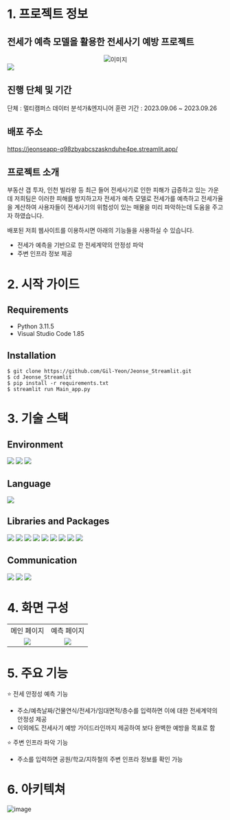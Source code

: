 

# 1. 프로젝트 정보
## 전세가 예측 모델을 활용한 전세사기 예방 프로젝트

<div style="display: flex; justify-content: center;"><img src="https://github.com/Gil-Yeon/TIL/assets/90386792/232e36f3-e019-42e1-99d3-8beb3059f1ba" style="max-width: 300px;" alt="이미지"></div>
<a href="https://hits.seeyoufarm.com", ><img src="https://hits.seeyoufarm.com/api/count/incr/badge.svg?url=https%3A%2F%2Fgithub.com%2FGil-Yeon%2FTIL%2Ftree%2Fmaster%2FProject%2FJeonse_Price&count_bg=%2379C83D&title_bg=%23555555&icon=&icon_color=%23E7E7E7&title=hits&edge_flat=false"/></a>

## 진행 단체 및 기간
단체 : 멀티캠퍼스 데이터 분석가&엔지니어 훈련
기간 : 2023.09.06 ~ 2023.09.26

## 배포 주소
https://jeonseapp-q98zbyabcszasknduhe4pe.streamlit.app/

## 프로젝트 소개
부동산 갭 투자, 인천 빌라왕 등 최근 들어 전세사기로 인한 피해가 급증하고 있는 가운데
저희팀은 이러한 피해를 방지하고자 전세가 예측 모델로 전세가를 예측하고 전세가율을 계산하여
사용자들이 전세사기의 위험성이 있는 매물을 미리 파악하는데 도움을 주고자 하였습니다.

배포된 저희 웹사이트를 이용하시면 아래의 기능들을 사용하실 수 있습니다.
  - 전세가 예측을 기반으로 한 전세계약의 안정성 파악
  - 주변 인프라 정보 제공

# 2. 시작 가이드

## Requirements
- Python 3.11.5
- Visual Studio Code 1.85

## Installation
```
$ git clone https://github.com/Gil-Yeon/Jeonse_Streamlit.git
$ cd Jeonse_Streamlit
$ pip install -r requirements.txt
$ streamlit run Main_app.py
```
# 3. 기술 스택
## Environment
 <img src="https://img.shields.io/badge/Jupyter Notebook-F37626?style=for-the-badge&logo=Jupyter&logoColor=white">
<img  src="https://img.shields.io/badge/VISUAL STUDIO CODE-007ACC?style=for-the-badge&logo=Visualstudiocode&logoColor=white"> <img src="https://img.shields.io/badge/git-F05032?style=for-the-badge&logo=git&logoColor=white">

## Language
 <img src="https://img.shields.io/badge/python-3776AB?style=for-the-badge&logo=python&logoColor=white">

## Libraries and Packages
<img src="https://img.shields.io/badge/pandas-150458?style=for-the-badge&logo=pandas&logoColor=white"> <img src="https://img.shields.io/badge/numpy-013243?style=for-the-badge&logo=numpy&logoColor=white"> <img src="https://img.shields.io/badge/sklearn-F7931E?style=for-the-badge&logo=scikit-learn&logoColor=white"> <img src="https://img.shields.io/badge/tensorflow-FF6F00?style=for-the-badge&logo=tensorflow&logoColor=white"> <img src="https://img.shields.io/badge/scipy-8CAAE6?style=for-the-badge&logo=scipy&logoColor=white"> <img src="https://img.shields.io/badge/plotly-3F4F75?style=for-the-badge&logo=plotly&logoColor=white"> <img src="https://img.shields.io/badge/streamlit-FF4B4B?style=for-the-badge&logo=Streamlit&logoColor=white"> <img src="https://img.shields.io/badge/folium-77B829?style=for-the-badge&logo=folium&logoColor=white"> <img src="https://img.shields.io/badge/selenium-43B02A?style=for-the-badge&logo=selenium&logoColor=white">

## Communication
<img src="https://img.shields.io/badge/slack-4A154B?style=for-the-badge&logo=slack&logoColor=white"> <img src="https://img.shields.io/badge/notion-000000?style=for-the-badge&logo=notion&logoColor=white"> <img src="https://img.shields.io/badge/github-181717?style=for-the-badge&logo=github&logoColor=white">

# 4. 화면 구성
<table>
  <tr>
    <td align="center">메인 페이지</td>
    <td align="center">예측 페이지</td>
  </tr>
  <tr>
    <td align="center"><img src="https://github.com/Gil-Yeon/TIL/assets/90386792/b284a436-00c3-410d-a9d6-b64ff7c6064d"></td>
    <td align="center"><img src="https://github.com/Gil-Yeon/TIL/assets/90386792/94e6e01b-d4b9-4b8f-8e5e-bfcee216d84c"></td>
  </tr>
</table>

# 5. 주요 기능
 :star: 전세 안정성 예측 기능
 - 주소/예측날짜/건물연식/전세가/임대면적/층수를 입력하면 이에 대한 전세계약의 안정성 제공
 - 이외에도 전세사기 예방 가이드라인까지 제공하여 보다 완벽한 예방을 목표로 함

 :star: 주변 인프라 파악 기능
 - 주소를 입력하면 공원/학교/지하철의 주변 인프라 정보를 확인 가능

# 6. 아키텍쳐
![image](https://github.com/Gil-Yeon/TIL/assets/90386792/ab98b466-3889-4980-8ab5-4b85ee479798)
